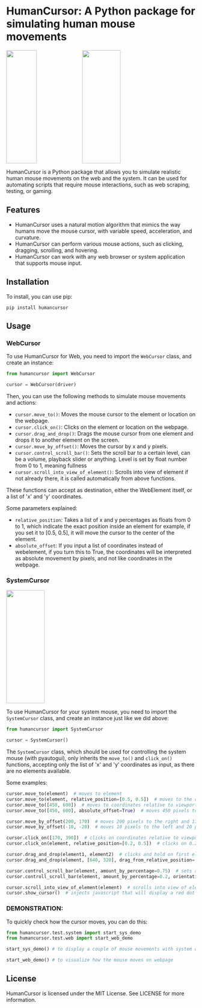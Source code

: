 # HumanCursor: A Python package for simulating human mouse movements

<div style="display:flex;flex-direction:row;">
  <img src="https://user-images.githubusercontent.com/108073687/234356166-719efddc-4618-4d32-b40e-2055d17b3edd.jpg" width="40%" height="300">
  <img src="https://media.giphy.com/media/GtWjkbVM86bqKcDcPk/giphy.gif" width="45%" height="300">
</div>

HumanCursor is a Python package that allows you to simulate realistic human mouse movements on the web and the system. It can be used for automating scripts that require mouse interactions, such as web scraping, testing, or gaming.

## Features

- HumanCursor uses a natural motion algorithm that mimics the way humans move the mouse cursor, with variable speed, acceleration, and curvature.
- HumanCursor can perform various mouse actions, such as clicking, dragging, scrolling, and hovering.
- HumanCursor can work with any web browser or system application that supports mouse input.

## Installation

To install, you can use pip:

    pip install humancursor

## Usage

### WebCursor

To use HumanCursor for Web, you need to import the `WebCursor` class, and create an instance:

```python
from humancursor import WebCursor

cursor = WebCursor(driver)
```

Then, you can use the following methods to simulate mouse movements and actions:

- `cursor.move_to()`: Moves the mouse cursor to the element or location on the webpage.
- `cursor.click_on()`: Clicks on the element or location on the webpage.
- `cursor.drag_and_drop()`: Drags the mouse cursor from one element and drops it to another element on the screen.
- `cursor.move_by_offset()`: Moves the cursor by x and y pixels.
- `cursor.control_scroll_bar()`: Sets the scroll bar to a certain level, can be a volume, playback slider or anything. Level is set by float number from 0 to 1, meaning fullness
- `cursor.scroll_into_view_of_element()`: Scrolls into view of element if not already there, it is called automatically from above functions.

These functions can accept as destination, either the WebElement itself, or a list of 'x' and 'y' coordinates.

Some parameters explained:

- `relative_position`: Takes a list of x and y percentages as floats from 0 to 1, which indicate the exact position inside an element
                                       for example, if you set it to [0.5, 0.5], it will move the cursor to the center of the element.
- `absolute_offset`: If you input a list of coordinates instead of webelement, if you turn this to True, the coordinates will be interpreted as absolute movement by pixels, and not like coordinates in the webpage.

### SystemCursor

<img src="https://media.giphy.com/media/rXk6HrdR7pAqmHTp9r/giphy.gif" width="45%" height="300">

To use HumanCursor for your system mouse, you need to import the `SystemCursor` class, and create an instance just like we did above:

```python
from humancursor import SystemCursor

cursor = SystemCursor()
```

The `SystemCursor` class, which should be used for controlling the system mouse (with pyautogui), only inherits the `move_to()` and `click_on()` functions, accepting only the list of 'x' and 'y' coordinates as input, as there are no elements available.


Some examples:

```python
cursor.move_to(element)  # moves to element 
cursor.move_to(element, relative_position=[0.5, 0.5])  # moves to the center of the element
cursor.move_to([450, 600])  # moves to coordinates relative to viewport x: 450, y: 600
cursor.move_to([450, 600], absolute_offset=True)  # moves 450 pixels to the right and 600 pixels down

cursor.move_by_offset(200, 170)  # moves 200 pixels to the right and 170 pixels down
cursor.move_by_offset(-10, -20)  # moves 10 pixels to the left and 20 pixels up

cursor.click_on([170, 390])  # clicks on coordinates relative to viewport x: 170, y: 390
cursor.click_on(element, relative_position=[0.2, 0.5])  # clicks on 0.2 x width, 0.5 x height position of the element.

cursor.drag_and_drop(element1, element2)  # clicks and hold on first element, and moves to and releases on the second
cursor.drag_and_drop(element, [640, 320], drag_from_relative_position=[0.9, 0.9])  # drags from element on 0.9 x width, 0.9 x  height (far bottom right corner) and moves to and releases to coordinates relative to viewport x: 640, y: 320

cursor.control_scroll_bar(element, amount_by_percentage=0.75)  # sets a slider to 75% full
cursor.controll_scroll_bar(element, amount_by_percentage=0.2, orientation='vertical')  # sets a vertical slider to 20% full

cursor.scroll_into_view_of_element(element)  # scrolls into view of element if not already in it
cursor.show_cursor()  # injects javascript that will display a red dot over the cursor on webpage. Should be called only for visual testing before script and not actual work.

```
### DEMONSTRATION:
To quickly check how the cursor moves, you can do this:

```python
from humancursor.test.system import start_sys_demo
from humancursor.test.web import start_web_demo

start_sys_demo() # to display a couple of mouse movements with system cursor

start_web_demo() # to visualize how the mouse moves on webpage
```

## License

HumanCursor is licensed under the MIT License. See LICENSE for more information.
